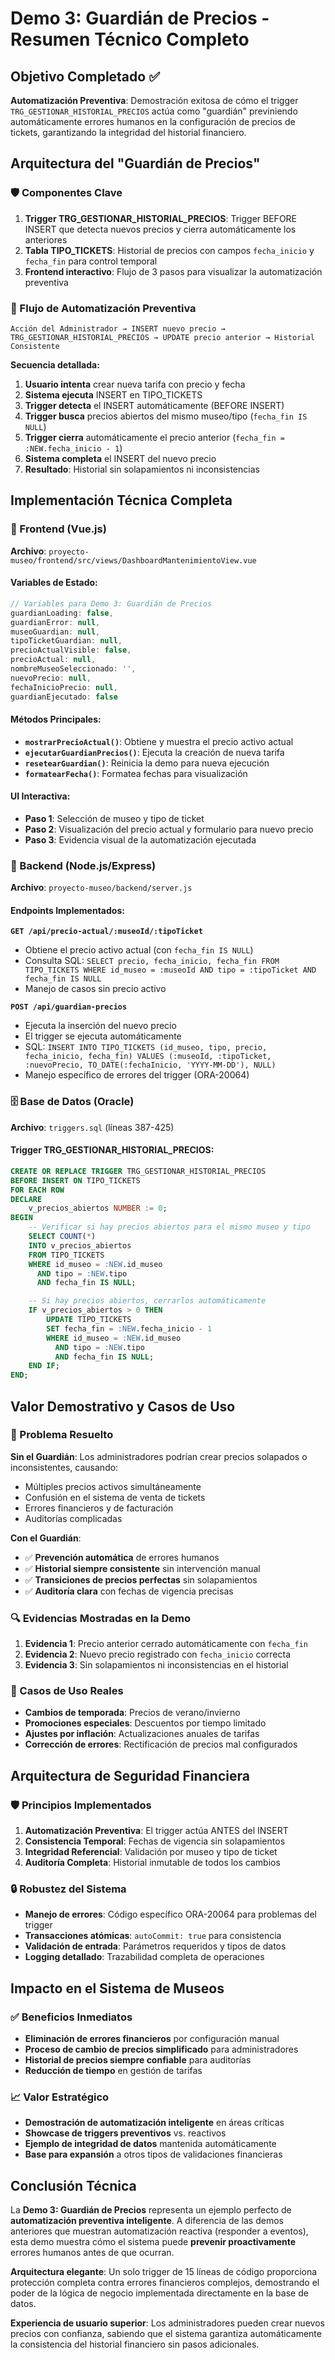 # Demo 3: Guardián de Precios - Resumen Técnico Completo

## Objetivo Completado ✅
**Automatización Preventiva**: Demostración exitosa de cómo el trigger `TRG_GESTIONAR_HISTORIAL_PRECIOS` actúa como "guardián" previniendo automáticamente errores humanos en la configuración de precios de tickets, garantizando la integridad del historial financiero.

## Arquitectura del "Guardián de Precios"

### 🛡️ Componentes Clave
1. **Trigger TRG_GESTIONAR_HISTORIAL_PRECIOS**: Trigger BEFORE INSERT que detecta nuevos precios y cierra automáticamente los anteriores
2. **Tabla TIPO_TICKETS**: Historial de precios con campos `fecha_inicio` y `fecha_fin` para control temporal
3. **Frontend interactivo**: Flujo de 3 pasos para visualizar la automatización preventiva

### 🎯 Flujo de Automatización Preventiva
```
Acción del Administrador → INSERT nuevo precio → TRG_GESTIONAR_HISTORIAL_PRECIOS → UPDATE precio anterior → Historial Consistente
```

**Secuencia detallada:**
1. **Usuario intenta** crear nueva tarifa con precio y fecha
2. **Sistema ejecuta** INSERT en TIPO_TICKETS
3. **Trigger detecta** el INSERT automáticamente (BEFORE INSERT)
4. **Trigger busca** precios abiertos del mismo museo/tipo (`fecha_fin IS NULL`)
5. **Trigger cierra** automáticamente el precio anterior (`fecha_fin = :NEW.fecha_inicio - 1`)
6. **Sistema completa** el INSERT del nuevo precio
7. **Resultado**: Historial sin solapamientos ni inconsistencias

## Implementación Técnica Completa

### 🎨 Frontend (Vue.js)
**Archivo**: `proyecto-museo/frontend/src/views/DashboardMantenimientoView.vue`

#### Variables de Estado:
```javascript
// Variables para Demo 3: Guardián de Precios
guardianLoading: false,
guardianError: null,
museoGuardian: null,
tipoTicketGuardian: null,
precioActualVisible: false,
precioActual: null,
nombreMuseoSeleccionado: '',
nuevoPrecio: null,
fechaInicioPrecio: null,
guardianEjecutado: false
```

#### Métodos Principales:
- **`mostrarPrecioActual()`**: Obtiene y muestra el precio activo actual
- **`ejecutarGuardianPrecios()`**: Ejecuta la creación de nueva tarifa
- **`resetearGuardian()`**: Reinicia la demo para nueva ejecución
- **`formatearFecha()`**: Formatea fechas para visualización

#### UI Interactiva:
- **Paso 1**: Selección de museo y tipo de ticket
- **Paso 2**: Visualización del precio actual y formulario para nuevo precio
- **Paso 3**: Evidencia visual de la automatización ejecutada

### 🔧 Backend (Node.js/Express)
**Archivo**: `proyecto-museo/backend/server.js`

#### Endpoints Implementados:

**`GET /api/precio-actual/:museoId/:tipoTicket`**
- Obtiene el precio activo actual (con `fecha_fin IS NULL`)
- Consulta SQL: `SELECT precio, fecha_inicio, fecha_fin FROM TIPO_TICKETS WHERE id_museo = :museoId AND tipo = :tipoTicket AND fecha_fin IS NULL`
- Manejo de casos sin precio activo

**`POST /api/guardian-precios`**
- Ejecuta la inserción del nuevo precio
- El trigger se ejecuta automáticamente
- SQL: `INSERT INTO TIPO_TICKETS (id_museo, tipo, precio, fecha_inicio, fecha_fin) VALUES (:museoId, :tipoTicket, :nuevoPrecio, TO_DATE(:fechaInicio, 'YYYY-MM-DD'), NULL)`
- Manejo específico de errores del trigger (ORA-20064)

### 🗄️ Base de Datos (Oracle)
**Archivo**: `triggers.sql` (líneas 387-425)

#### Trigger TRG_GESTIONAR_HISTORIAL_PRECIOS:
```sql
CREATE OR REPLACE TRIGGER TRG_GESTIONAR_HISTORIAL_PRECIOS
BEFORE INSERT ON TIPO_TICKETS
FOR EACH ROW
DECLARE
    v_precios_abiertos NUMBER := 0;
BEGIN
    -- Verificar si hay precios abiertos para el mismo museo y tipo
    SELECT COUNT(*)
    INTO v_precios_abiertos
    FROM TIPO_TICKETS
    WHERE id_museo = :NEW.id_museo
      AND tipo = :NEW.tipo
      AND fecha_fin IS NULL;

    -- Si hay precios abiertos, cerrarlos automáticamente
    IF v_precios_abiertos > 0 THEN
        UPDATE TIPO_TICKETS
        SET fecha_fin = :NEW.fecha_inicio - 1
        WHERE id_museo = :NEW.id_museo
          AND tipo = :NEW.tipo
          AND fecha_fin IS NULL;
    END IF;
END;
```

## Valor Demostrativo y Casos de Uso

### 🎯 Problema Resuelto
**Sin el Guardián**: Los administradores podrían crear precios solapados o inconsistentes, causando:
- Múltiples precios activos simultáneamente
- Confusión en el sistema de venta de tickets
- Errores financieros y de facturación
- Auditorías complicadas

**Con el Guardián**: 
- ✅ **Prevención automática** de errores humanos
- ✅ **Historial siempre consistente** sin intervención manual
- ✅ **Transiciones de precios perfectas** sin solapamientos
- ✅ **Auditoría clara** con fechas de vigencia precisas

### 🔍 Evidencias Mostradas en la Demo
1. **Evidencia 1**: Precio anterior cerrado automáticamente con `fecha_fin`
2. **Evidencia 2**: Nuevo precio registrado con `fecha_inicio` correcta
3. **Evidencia 3**: Sin solapamientos ni inconsistencias en el historial

### 💼 Casos de Uso Reales
- **Cambios de temporada**: Precios de verano/invierno
- **Promociones especiales**: Descuentos por tiempo limitado
- **Ajustes por inflación**: Actualizaciones anuales de tarifas
- **Corrección de errores**: Rectificación de precios mal configurados

## Arquitectura de Seguridad Financiera

### 🛡️ Principios Implementados
1. **Automatización Preventiva**: El trigger actúa ANTES del INSERT
2. **Consistencia Temporal**: Fechas de vigencia sin solapamientos
3. **Integridad Referencial**: Validación por museo y tipo de ticket
4. **Auditoría Completa**: Historial inmutable de todos los cambios

### 🔒 Robustez del Sistema
- **Manejo de errores**: Código específico ORA-20064 para problemas del trigger
- **Transacciones atómicas**: `autoCommit: true` para consistencia
- **Validación de entrada**: Parámetros requeridos y tipos de datos
- **Logging detallado**: Trazabilidad completa de operaciones

## Impacto en el Sistema de Museos

### ✅ Beneficios Inmediatos
- **Eliminación de errores financieros** por configuración manual
- **Proceso de cambio de precios simplificado** para administradores
- **Historial de precios siempre confiable** para auditorías
- **Reducción de tiempo** en gestión de tarifas

### 📈 Valor Estratégico
- **Demostración de automatización inteligente** en áreas críticas
- **Showcase de triggers preventivos** vs. reactivos
- **Ejemplo de integridad de datos** mantenida automáticamente
- **Base para expansión** a otros tipos de validaciones financieras

## Conclusión Técnica

La **Demo 3: Guardián de Precios** representa un ejemplo perfecto de **automatización preventiva inteligente**. A diferencia de las demos anteriores que muestran automatización reactiva (responder a eventos), esta demo muestra cómo el sistema puede **prevenir proactivamente** errores humanos antes de que ocurran.

**Arquitectura elegante**: Un solo trigger de 15 líneas de código proporciona protección completa contra errores financieros complejos, demostrando el poder de la lógica de negocio implementada directamente en la base de datos.

**Experiencia de usuario superior**: Los administradores pueden crear nuevos precios con confianza, sabiendo que el sistema garantiza automáticamente la consistencia del historial financiero sin pasos adicionales. 